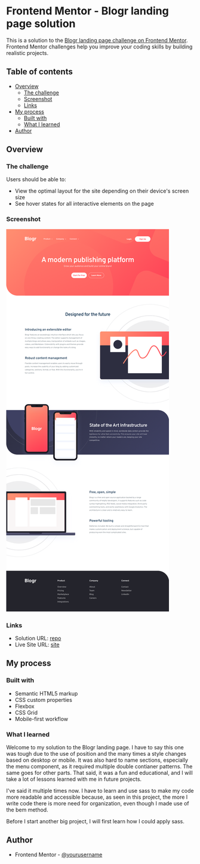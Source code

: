 # Frontend Mentor - Blogr landing page solution

This is a solution to the [Blogr landing page challenge on Frontend Mentor](https://www.frontendmentor.io/challenges/blogr-landing-page-EX2RLAApP). Frontend Mentor challenges help you improve your coding skills by building realistic projects. 

## Table of contents

- [Overview](#overview)
  - [The challenge](#the-challenge)
  - [Screenshot](#screenshot)
  - [Links](#links)
- [My process](#my-process)
  - [Built with](#built-with)
  - [What I learned](#what-i-learned)
- [Author](#author)


## Overview

### The challenge

Users should be able to:

- View the optimal layout for the site depending on their device's screen size
- See hover states for all interactive elements on the page

### Screenshot

![](./assets/images/solution-screenshot.png)


### Links

- Solution URL: [repo](https://github.com/justinvanre/frontend-mentor-projects/tree/main/blogr-landing-page-main)
- Live Site URL: [site](https://justinvanre.github.io/frontend-mentor-projects/blogr-landing-page-main/)

## My process

### Built with

- Semantic HTML5 markup
- CSS custom properties
- Flexbox
- CSS Grid
- Mobile-first workflow


### What I learned

Welcome to my solution to the Blogr landing page. I have to say this one was tough due to the use of position and the many times a style changes based on desktop or mobile. It was also hard to name sections, especially the menu component, as it required multiple double contianer patterns. The same goes for other parts. That said, it was a fun and educational, and I will take a lot of lessons learned with me in future projects.

I've said it multiple times now. I  have to learn and use sass to make my code more readable and accessible because, as seen in this project, the more I write code there is more need for organization, even though I made use of the bem method.

Before I start another big project, I will first learn how I could apply sass.


## Author

- Frontend Mentor - [@yourusername](https://www.frontendmentor.io/profile/justinvanre)



